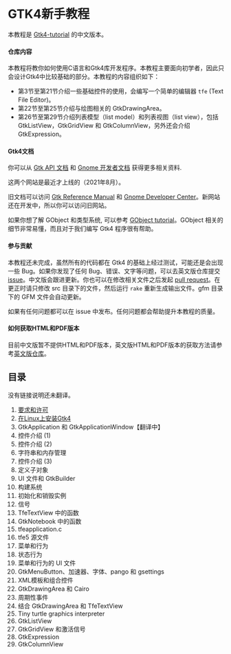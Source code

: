 # GTK4新手教程

本教程是 [Gtk4-tutorial](https://github.com/ToshioCP/Gtk4-tutorial) 的中文版本。

#### 仓库内容

本教程将教你如何使用C语言和Gtk4库开发程序。本教程主要面向初学者，因此只会设计Gtk4中比较基础的部分。本教程的内容组织如下：

- 第3节至第21节介绍一些基础控件的使用，会编写一个简单的编辑器 `tfe` (Text File Editor)。
- 第22节至第25节介绍与绘图相关的 GtkDrawingArea。
- 第26节至第29节介绍列表模型（list model）和列表视图（list view），包括 GtkListView，GtkGridView 和 GtkColumnView，另外还会介绍 GtkExpression。

#### Gtk4文档

你可以从 [Gtk API 文档](https://docs.gtk.org/gtk4/index.html) 和 [Gnome 开发者文档](https://developer.gnome.org/) 获得更多相关资料.

这两个网站是最近才上线的（2021年8月）。

旧文档可以访问 [Gtk Reference Manual](https://developer-old.gnome.org/gtk4/stable/) 和 [Gnome Developer Center](https://developer-old.gnome.org/)。新网站还在开发中，所以你可以访问旧网站。

如果你想了解 GObject 和类型系统, 可以参考 [GObject tutorial](https://github.com/ToshioCP/Gobject-tutorial)。GObject 相关的细节非常易懂，而且对于我们编写 Gtk4 程序很有帮助。

#### 参与贡献

本教程还未完成，虽然所有的代码都在 Gtk4 的基础上经过测试，可能还是会出现一些 Bug。如果你发现了任何 Bug、错误、文字等问题，可以去英文版仓库提交 [issue](https://github.com/ToshioCP/Gtk4-tutorial/issues)。中文版会跟进更新。你也可以在修改相关文件之后发起 [pull request](https://github.com/ToshioCP/Gtk4-tutorial/pulls)。在更正时请只修改 src 目录下的文件，然后运行 `rake` 重新生成输出文件。gfm 目录下的 GFM 文件会自动更新。

如果有任何问题都可以在 issue 中发布。任何问题都会帮助提升本教程的质量。

#### 如何获取HTML和PDF版本

目前中文版暂不提供HTML和PDF版本，英文版HTML和PDF版本的获取方法请参考[英文版仓库](https://github.com/ToshioCP/Gtk4-tutorial)。

## 目录

没有链接说明还未翻译。

1. [要求和许可](src/sec01.md)
2. [在Linux上安装Gtk4](src/sec02.md)
3. GtkApplication 和 GtkApplicationWindow【翻译中】
4. 控件介绍 (1)
5. 控件介绍 (2)
6. 字符串和内存管理
7. 控件介绍 (3)
8. 定义子对象
9. UI 文件和 GtkBuilder
10. 构建系统
11. 初始化和销毁实例
12. 信号
13. TfeTextView 中的函数
14. GtkNotebook 中的函数
15. tfeapplication.c
16. tfe5 源文件
17. 菜单和行为
18. 状态行为
19. 菜单和行为的 UI 文件
20. GtkMenuButton、加速器、字体、pango 和 gsettings
21. XML模板和组合控件
22. GtkDrawingArea 和 Cairo
23. 周期性事件
24. 结合 GtkDrawingArea 和 TfeTextView
25. Tiny turtle graphics interpreter
26. GtkListView
27. GtkGridView 和激活信号
28. GtkExpression
29. GtkColumnView
